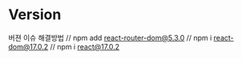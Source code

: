 # Version 

버젼 이슈 해결방법 
// npm add react-router-dom@5.3.0
// npm i react-dom@17.0.2
// npm i react@17.0.2
